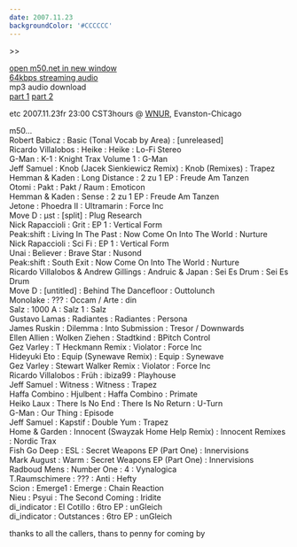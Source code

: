 ```yaml
---
date: 2007.11.23
backgroundColor: '#CCCCCC'
---
```


\>>

[open m50.net in new window  
](http://m50.net/)[64kbps streaming audio](http://m50.net/streamed/2007.11.23\(64\).ra)  
mp3 audio download  
[part 1](http://m50.net/streamed/2007.11.23pt1\(64\).mp3) [part 2](http://m50.net/streamed/2007.11.23pt2\(64\).mp3)  

etc 2007.11.23fr 23:00 CST3hours @ [WNUR](http://www.wnur.org/), Evanston-Chicago


m50...  
Robert Babicz : Basic (Tonal Vocab by Area) : \[unreleased\]  
Ricardo Villalobos : Heike : Heike : Lo-Fi Stereo  
G-Man : K-1 : Knight Trax Volume 1 : G-Man  
Jeff Samuel : Knob (Jacek Sienkiewicz Remix) : Knob (Remixes) : Trapez  
Hemman & Kaden : Long Distance : 2 zu 1 EP : Freude Am Tanzen  
Otomi : Pakt : Pakt / Raum : Emoticon  
Hemman & Kaden : Sense : 2 zu 1 EP : Freude Am Tanzen  
Jetone : Phoedra II : Ultramarin : Force Inc  
Move D : µst : \[split\] : Plug Research  
Nick Rapaccioli : Grit : EP 1 : Vertical Form  
Peak:shift : Living In The Past : Now Come On Into The World : Nurture  
Nick Rapaccioli : Sci Fi : EP 1 : Vertical Form  
Unai : Believer : Brave Star : Nusond  
Peak:shift : South Exit : Now Come On Into The World : Nurture  
Ricardo Villalobos & Andrew Gillings : Andruic & Japan : Sei Es Drum : Sei Es Drum  
Move D : \[untitled\] : Behind The Dancefloor : Outtolunch  
Monolake : ??? : Occam / Arte : din  
Salz : 1000 A : Salz 1 : Salz  
Gustavo Lamas : Radiantes : Radiantes : Persona  
James Ruskin : Dilemma : Into Submission : Tresor / Downwards  
Ellen Allien : Wolken Ziehen : Stadtkind : BPitch Control  
Gez Varley : T Heckmann Remix : Violator : Force Inc  
Hideyuki Eto : Equip (Synewave Remix) : Equip : Synewave  
Gez Varley : Stewart Walker Remix : Violator : Force Inc  
Ricardo Villalobos : Früh : ibiza99 : Playhouse  
Jeff Samuel : Witness : Witness : Trapez  
Haffa Combino : Hjulbent : Haffa Combino : Primate  
Heiko Laux : There Is No End : There Is No Return : U-Turn  
G-Man : Our Thing : Episode  
Jeff Samuel : Kapstif : Double Yum : Trapez  
Home & Garden : Innocent (Swayzak Home Help Remix) : Innocent Remixes : Nordic Trax  
Fish Go Deep : ESL : Secret Weapons EP (Part One) : Innervisions  
Mark August : Warm : Secret Weapons EP (Part One) : Innervisions  
Radboud Mens : Number One : 4 : Vynalogica  
T.Raumschimere : ??? : Anti : Hefty  
Scion : Emerge1 : Emerge : Chain Reaction  
Nieu : Psyui : The Second Coming : Iridite  
di\_indicator : El Cotillo : 6tro EP : unGleich  
di\_indicator : Outstances : 6tro EP : unGleich  

thanks to all the callers, thans to penny for coming by